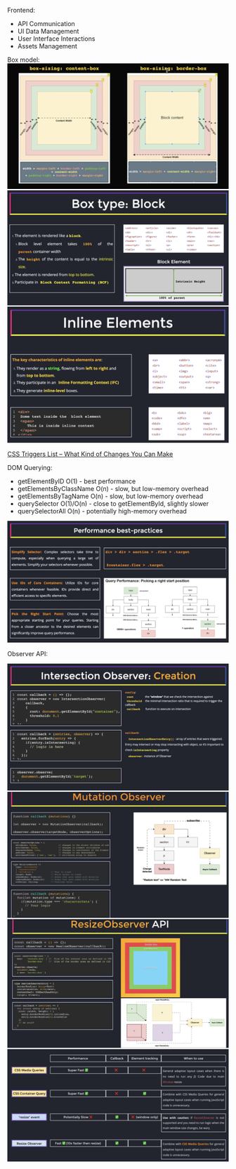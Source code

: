 Frontend:

- API Communication
- UI Data Management
- User Interface Interactions
- Assets Management

Box model:
![Box Model](./images/box-sizing.png)
![Block box](./images/box_block.png)
![Inline box](./images/box_inline.png)

[CSS Triggers List – What Kind of Changes You Can Make](https://csstriggers.com/)

DOM Querying:

- getElementByID O(1) - best performance
- getElementsByClassName O(n) - slow, but low-memory overhead
- getElementsByTagName O(n) - slow, but low-memory overhead
- querySelector O(1)/O(n) - close to getElementById, slightly slower
- querySelectorAll O(n) - potentially high-memory overhead

![Best practices regarding query selectors performance](./images/css_query_performance.png)

Observer API:

![Intersection Observer](./images/intersection_observer.png)
![Mutation Observer](./images/mutation_observer.png)
![Resize Observer](./images/resize_observer.png)
![Resize vs other options](./images/resize_vs_other_options.png)
